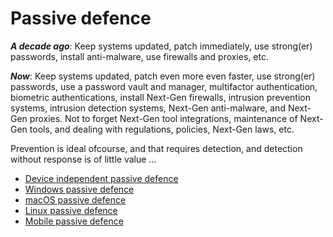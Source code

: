 # Passive defence

***A decade ago***: Keep systems updated, patch immediately, use strong(er) passwords, install anti-malware, use firewalls and proxies, etc.

***Now***: Keep systems updated, patch even more even faster, use strong(er) passwords, use a password vault and manager, multifactor authentication, biometric authentications, install Next-Gen firewalls, intrusion prevention systems, intrusion detection systems, Next-Gen anti-malware, and Next-Gen proxies. Not to forget Next-Gen tool integrations, maintenance of Next-Gen tools, and dealing with regulations, policies, Next-Gen laws, etc.

Prevention is ideal ofcourse, and that requires detection, and detection without response is of little value ...

* [Device independent passive defence](independent/README.md)
* [Windows passive defence](windows/README.md)
* [macOS passive defence](macos/README.md)
* [Linux passive defence](linux/README.md)
* [Mobile passive defence](mobile/README.md)
